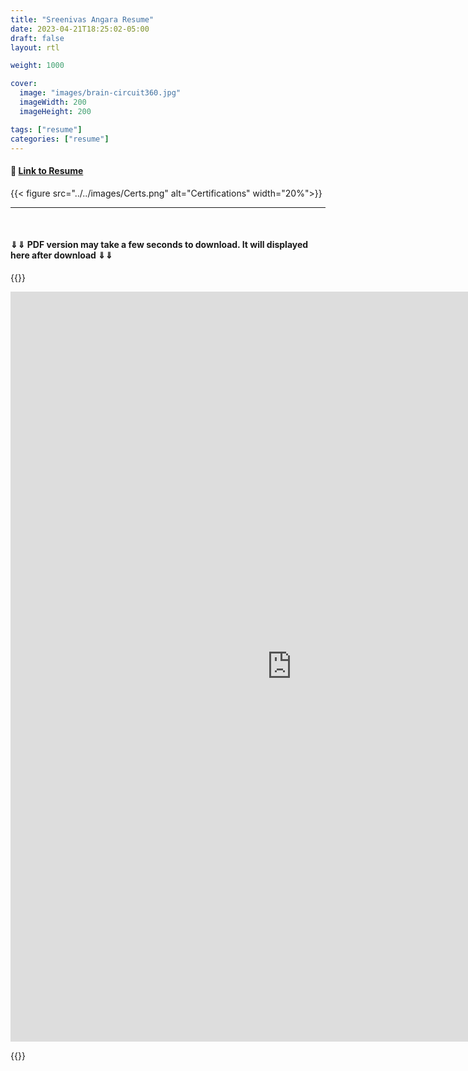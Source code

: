 ```yaml
---
title: "Sreenivas Angara Resume"
date: 2023-04-21T18:25:02-05:00
draft: false
layout: rtl

weight: 1000

cover:
  image: "images/brain-circuit360.jpg"
  imageWidth: 200
  imageHeight: 200

tags: ["resume"]
categories: ["resume"]
---
```


#### 🔗 [Link to Resume](https://1drv.ms/b/s!AvWe2XCN4ByLmSEa4MuMBylqXjbi?e=dgzMU7)

{{< figure src="../../images/Certs.png" alt="Certifications" width="20%">}}

<hr>
<br>

#### &dArr;&dArr; PDF version may take a few seconds to download. It will displayed here after download &dArr;&dArr;

{{<rawhtml>}}

<iframe src="https://onedrive.live.com/embed?cid=8B1CE08D70D99EF5&resid=8B1CE08D70D99EF5%213233&authkey=AJRj1V3CKkoinLQ&em=2" width="900" height="1200" frameborder="0" scrolling="no"></iframe>

{{</rawhtml>}}
